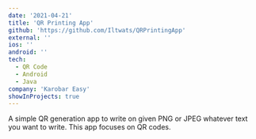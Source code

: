 ```yaml
---
date: '2021-04-21'
title: 'QR Printing App'
github: 'https://github.com/Iltwats/QRPrintingApp'
external: ''
ios: ''
android: ''
tech:
  - QR Code
  - Android
  - Java
company: 'Karobar Easy'
showInProjects: true
---
```


A simple QR generation app to write on given PNG or JPEG whatever text you want to write. This app focuses on QR codes.
